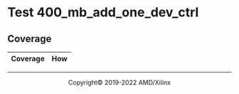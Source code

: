 # Test 400_mb_add_one_dev_ctrl
## Coverage

| Coverage | How |
| -------- | --- |
-----

<p align="center">Copyright&copy; 2019-2022 AMD/Xilinx</p>
